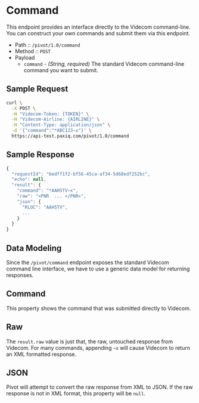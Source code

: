 # Command

This endpoint provides an interface directly to the Videcom command-line. You can construct your own commands and submit them via this endpoint.

- Path :: `/pivot/1.0/command`
- Method :: `POST`
- Payload
  - `command` - *(String, required)* The standard Videcom command-line command you want to submit.

## Sample Request

```bash
curl \
  -X POST \
  -H "Videcom-Token: {TOKEN}" \
  -H "Videcom-Airline: {AIRLINE}" \
  -H "Content-Type: application/json" \
  -d '{"command":"*ABC123~x"}' \
  https://api-test.paxiq.com/pivot/1.0/command
```

## Sample Response

```js
{
  "requestId": "6edff1f2-bf56-45ca-af34-5d60edf252bc",
  "echo": null,
  "result": {
    "command": "*AAH5TV~x",
    "raw": "<PNR  ... </PNR>",
    "json": {
      "RLOC": "AAH5TV",
      ...
    }
  }
}

```

## Data Modeling

Since the `/pivot/command` endpoint exposes the standard Videcom command line interface, we have to use a generic data model for returning responses.

## Command

This property shows the command that was submitted directly to Videcom.

## Raw

The `result.raw` value is just that, the raw, untouched response from Videcom. For many commands, appending `~x` will cause Videcom to return an XML formatted response.

## JSON

Pivot will attempt to convert the raw response from XML to JSON. If the raw response is not in XML format, this property will be `null`.

